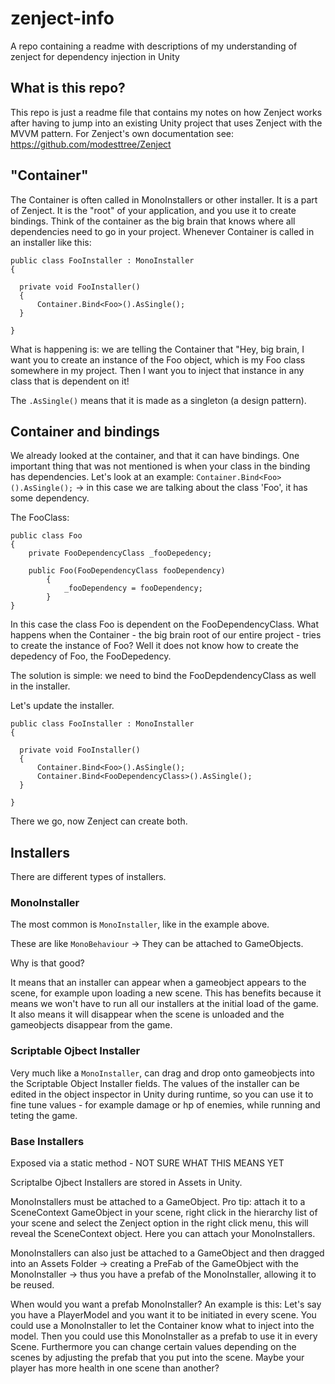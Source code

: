# zenject-info
A repo containing a readme with descriptions of my understanding of zenject for dependency injection in Unity

## What is this repo?
This repo is just a readme file that contains my notes on how Zenject works after having to jump into an existing Unity project that uses Zenject with the MVVM pattern.
For Zenject's own documentation see: https://github.com/modesttree/Zenject

## "Container"
The Container is often called in MonoInstallers or other installer. It is a part of Zenject. It is the "root" of your application, and you use it to create bindings.
Think of the container as the big brain that knows where all dependencies need to go in your project. Whenever Container is called in an installer like this:

```
public class FooInstaller : MonoInstaller
{

  private void FooInstaller()
  {
      Container.Bind<Foo>().AsSingle();
  }

}
```

What is happening is: we are telling the Container that "Hey, big brain, I want you to create an instance of the Foo object, which is my Foo class somewhere in my project. Then I want you to inject that instance in any class that is dependent on it!

The ```.AsSingle()``` means that it is made as a singleton (a design pattern). 


## Container and bindings
We already looked at the container, and that it can have bindings.
One important thing that was not mentioned is when your class in the binding has dependencies.
Let's look at an example: ```Container.Bind<Foo>().AsSingle();``` -> in this case we are talking about the class 'Foo', it has some dependency.

The FooClass:
```
public class Foo
{
    private FooDependencyClass _fooDepedency;

    public Foo(FooDependencyClass fooDependency)
        {
            _fooDependency = fooDependency;
        }
}
```

In this case the class Foo is dependent on the FooDependencyClass.
What happens when the Container - the big brain root of our entire project - tries to create the instance of Foo?
Well it does not know how to create the depedency of Foo, the FooDepedency. 

The solution is simple: we need to bind the FooDepdendencyClass as well in the installer.

Let's update the installer.

```
public class FooInstaller : MonoInstaller
{

  private void FooInstaller()
  {
      Container.Bind<Foo>().AsSingle();
      Container.Bind<FooDependencyClass>().AsSingle();
  }

}
```

There we go, now Zenject can create both.


## Installers
There are different types of installers.

### MonoInstaller
The most common is ```MonoInstaller```, like in the example above.

These are like ```MonoBehaviour``` -> They can be attached to GameObjects.

Why is that good?

It means that an installer can appear when a gameobject appears to the scene, for example upon loading a new scene. This has benefits because it means we won't have to run all our installers at the initial load of the game. It also means it will disappear when the scene is unloaded and the gameobjects disappear from the game.

### Scriptable Ojbect Installer
Very much like a ```MonoInstaller```, can drag and drop onto gameobjects into the Scriptable Object Installer fields. The values of the installer can be edited in the object inspector in Unity during runtime, so you can use it to fine tune values - for example damage or hp of enemies, while running and teting the game. 

### Base Installers
Exposed via a static method - NOT SURE WHAT THIS MEANS YET

Scriptalbe Ojbect Installers are stored in Assets in Unity.

MonoInstallers must be attached to a GameObject. Pro tip: attach it to a SceneContext GameObject in your scene, right click in the hierarchy list of your scene and select the Zenject option in the right click menu, this will reveal the SceneContext object. Here you can attach your MonoInstallers.

MonoInstallers can also just be attached to a GameObject and then dragged into an Assets Folder -> creating a PreFab of the GameObject with the MonoInstaller -> thus you have a prefab of the MonoInstaller, allowing it to be reused.

When would you want a prefab MonoInstaller? An example is this: Let's say you have a PlayerModel and you want it to be initiated in every scene. You could use a MonoInstaller to let the Container know what to inject into the model. Then you could use this MonoInstaller as a prefab to use it in every Scene. Furthermore you can change certain values depending on the scenes by adjusting the prefab that you put into the scene. Maybe your player has more health in one scene than another?
